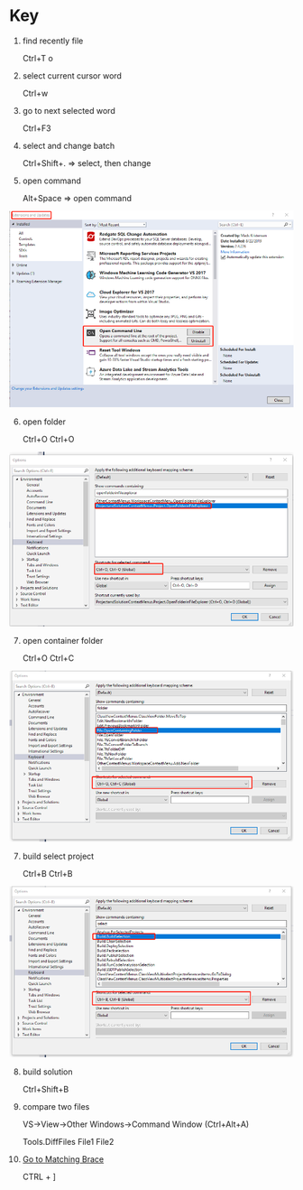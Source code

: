 # Key

1. find recently file

    Ctrl+T o

2. select current cursor word

    Ctrl+w

3. go to next selected word

    Ctrl+F3

4. select and change batch

    Ctrl+Shift+. => select, then change

5. open command

    Alt+Space => open command

<img src="open-command.png" >

6. open folder

    Ctrl+O Ctrl+O

<img src="openfolder.png" >

7. open container folder

    Ctrl+O Ctrl+C

<img src="opencontainingfolder.png" >

7. build select project

    Ctrl+B Ctrl+B 

<img src="build-select-project.png" >

8. build solution

    Ctrl+Shift+B

9. compare two files

    VS->View->Other Windows->Command Window (Ctrl+Alt+A)

    Tools.DiffFiles File1 File2

10. [Go to Matching Brace](https://stackoverflow.com/questions/1501921/go-to-matching-brace-in-visual-studio)

    CTRL + ]